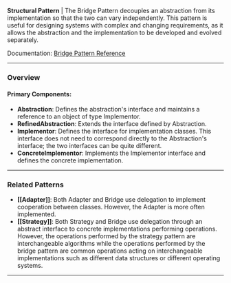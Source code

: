 **Structural Pattern** | The Bridge Pattern decouples an abstraction from its implementation so that the two can vary independently. This pattern is useful for designing systems with complex and changing requirements, as it allows the abstraction and the implementation to be developed and evolved separately.

Documentation: [Bridge Pattern Reference](https://refactoring.guru/design-patterns/bridge)
___
### Overview
#### Primary Components:
- **Abstraction**: Defines the abstraction's interface and maintains a reference to an object of type Implementor.
- **RefinedAbstraction**: Extends the interface defined by Abstraction.
- **Implementor**: Defines the interface for implementation classes. This interface does not need to correspond directly to the Abstraction's interface; the two interfaces can be quite different.
- **ConcreteImplementor**: Implements the Implementor interface and defines the concrete implementation.

___
### Related Patterns
- **[[Adapter]]**: Both Adapter and Bridge use delegation to implement cooperation between classes. However, the Adapter is more often implemented.
- **[[Strategy]]**: Both Strategy and Bridge use delegation through an abstract interface to concrete implementations performing operations. However, the operations performed by the strategy pattern are interchangeable algorithms while the operations performed by the bridge pattern are common operations acting on interchangeable implementations such as different data structures or different operating systems.

___